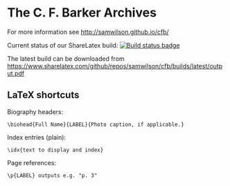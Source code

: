 The C. F. Barker Archives
=========================

For more information see http://samwilson.github.io/cfb/

Current status of our ShareLatex build:
[![Build status badge](https://www.sharelatex.com/github/repos/samwilson/cfb/builds/latest/badge.svg)](https://www.sharelatex.com/github/repos/samwilson/cfb)

The latest build can be downloaded from
https://www.sharelatex.com/github/repos/samwilson/cfb/builds/latest/output.pdf

## LaTeX shortcuts

Biography headers:

	\biohead{Full Name}{LABEL}{Photo caption, if applicable.}

Index entries (plain):

	\idx{text to display and index}

Page references:

	\p{LABEL} outputs e.g. "p. 3"

